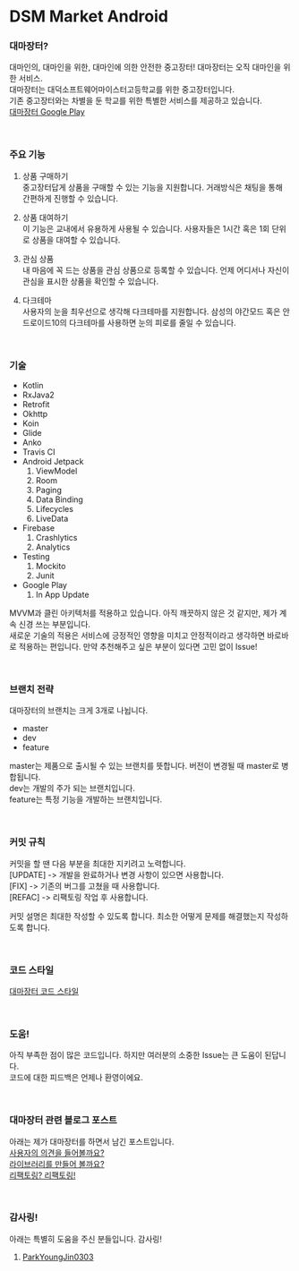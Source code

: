 # DSM Market Android

### 대마장터?
 대마인의, 대마인을 위한, 대마인에 의한 안전한 중고장터! 대마장터는 오직 대마인을 위한 서비스.  
 대마장터는 대덕소프트웨어마이스터고등학교를 위한 중고장터입니다.  
 기존 중고장터와는 차별을 둔 학교를 위한 특별한 서비스를 제공하고 있습니다.  
 [대마장터 Google Play](https://play.google.com/store/apps/details?id=com.dsm.dsmmarketandroid)  
 
<br>

### 주요 기능
1. 상품 구매하기  
중고장터답게 상품을 구매할 수 있는 기능을 지원합니다. 거래방식은 채팅을 통해 간편하게 진행할 수 있습니다.

2. 상품 대여하기  
이 기능은 교내에서 유용하게 사용될 수 있습니다. 사용자들은 1시간 혹은 1회 단위로 상품을 대여할 수 있습니다.

3. 관심 상품  
내 마음에 꼭 드는 상품을 관심 상품으로 등록할 수 있습니다. 언제 어디서나 자신이 관심을 표시한 상품을 확인할 수 있습니다.

4. 다크테마  
사용자의 눈을 최우선으로 생각해 다크테마를 지원합니다. 삼성의 야간모드 혹은 안드로이드10의 다크테마를 사용하면 눈의 피로를 줄일 수 있습니다.
<br>
 
### 기술
* Kotlin
* RxJava2
* Retrofit
* Okhttp
* Koin
* Glide
* Anko
* Travis CI
* Android Jetpack
  1. ViewModel
  2. Room
  3. Paging
  4. Data Binding
  5. Lifecycles
  6. LiveData
* Firebase
  1. Crashlytics
  2. Analytics
* Testing
  1. Mockito
  2. Junit
* Google Play
  1. In App Update

MVVM과 클린 아키텍처를 적용하고 있습니다. 아직 깨끗하지 않은 것 같지만, 제가 계속 신경 쓰는 부분입니다.  
새로운 기술의 적용은 서비스에 긍정적인 영향을 미치고 안정적이라고 생각하면 바로바로 적용하는 편입니다. 만약 추천해주고 싶은 부분이 있다면 고민 없이 Issue!

<br>

### 브랜치 전략
대마장터의 브랜치는 크게 3개로 나뉩니다.
* master
* dev
* feature  

master는 제품으로 출시될 수 있는 브랜치를 뜻합니다. 버전이 변경될 때 master로 병합됩니다.  
dev는 개발의 주가 되는 브랜치입니다.  
feature는 특정 기능을 개발하는 브랜치입니다.  

<br>

### 커밋 규칙
커밋을 할 땐 다음 부분을 최대한 지키려고 노력합니다.  
[UPDATE] -> 개발을 완료하거나 변경 사항이 있으면 사용합니다.  
[FIX] -> 기존의 버그를 고쳤을 때 사용합니다.  
[REFAC] -> 리팩토링 작업 후 사용합니다.  

커밋 설명은 최대한 작성할 수 있도록 합니다. 최소한 어떻게 문제를 해결했는지 작성하도록 합니다.  

<br>

### 코드 스타일
[대마장터 코드 스타일](https://github.com/DsmMarket/Android/blob/master/codestyle.md)

<br>

### 도움!
아직 부족한 점이 많은 코드입니다. 하지만 여러분의 소중한 Issue는 큰 도움이 된답니다.  
코드에 대한 피드백은 언제나 환영이에요.

<br>

### 대마장터 관련 블로그 포스트
아래는 제가 대마장터를 하면서 남긴 포스트입니다.  
[사용자의 의견을 들어볼까요?](https://kimdohun0104.github.io/android/feedback/user-feedback/)  
[라이브러리를 만들어 볼까요?](https://kimdohun0104.github.io/android/library/making-library/)  
[리팩토링? 리팩토링!](https://kimdohun0104.github.io/android/refactoring/refactoring/)  

<br>

### 감사링!
아래는 특별히 도움을 주신 분들입니다. 감사링!
  1. [ParkYoungJin0303](https://github.com/ParkYoungJin0303)
